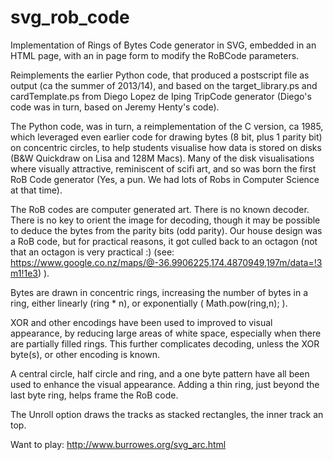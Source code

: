 # svg_rob_code
Implementation of Rings of Bytes Code generator in SVG, embedded in an HTML page, with an in page form to modify the RoBCode parameters. 

Reimplements the earlier Python code, that produced a postscript file as output (ca the summer of 2013/14), and based on the target_library.ps and cardTemplate.ps from Diego Lopez de Iping TripCode generator (Diego's code was in turn, based on Jeremy Henty's code). 

The Python code, was in turn, a reimplementation of the C version, ca 1985, which leveraged even earlier code for drawing bytes (8 bit, plus 1 parity bit) on concentric circles, to help students visualise how data is stored on disks (B&W Quickdraw on Lisa and 128M Macs). Many of the disk visualisations where visually attractive, reminiscent of scifi art, and so was born the first RoB Code generator (Yes, a pun. We had lots of Robs in Computer Science at that time). 

The RoB codes are computer generated art. There is no known decoder. There is no key to orient the image for decoding, though it may be possible to deduce the bytes from the parity bits (odd parity). Our house design was a RoB code, but for practical reasons, it got culled back to an octagon (not that an octagon is very practical :) (see: https://www.google.co.nz/maps/@-36.9906225,174.4870949,197m/data=!3m1!1e3) ). 

Bytes are drawn in concentric rings, increasing the number of bytes in a ring, either linearly (ring * n), or exponentially ( Math.pow(ring,n); ). 

XOR and other encodings have been used to improved to visual appearance, by reducing large areas of white space, especially when there are partially filled rings. This further complicates decoding, unless the XOR byte(s), or other encoding is known. 

A central circle, half circle and ring, and a one byte pattern have all been used to enhance the visual appearance. Adding a thin ring, just beyond the last byte ring, helps frame the RoB code.

The Unroll option draws the tracks as stacked rectangles, the inner track an top.

Want to play: http://www.burrowes.org/svg_arc.html

